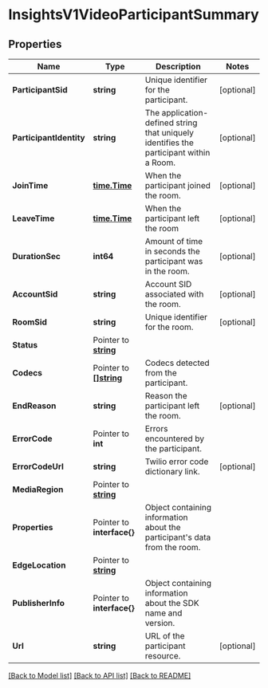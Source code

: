 # InsightsV1VideoParticipantSummary

## Properties

Name | Type | Description | Notes
------------ | ------------- | ------------- | -------------
**ParticipantSid** | **string** | Unique identifier for the participant. |[optional] 
**ParticipantIdentity** | **string** | The application-defined string that uniquely identifies the participant within a Room. |[optional] 
**JoinTime** | [**time.Time**](time.Time.md) | When the participant joined the room. |[optional] 
**LeaveTime** | [**time.Time**](time.Time.md) | When the participant left the room |[optional] 
**DurationSec** | **int64** | Amount of time in seconds the participant was in the room. |[optional] 
**AccountSid** | **string** | Account SID associated with the room. |[optional] 
**RoomSid** | **string** | Unique identifier for the room. |[optional] 
**Status** | Pointer to [**string**](VideoParticipantSummaryEnumRoomStatus.md) |  |
**Codecs** | Pointer to [**[]string**](VideoParticipantSummaryEnumCodec.md) | Codecs detected from the participant. |
**EndReason** | **string** | Reason the participant left the room. |[optional] 
**ErrorCode** | Pointer to **int** | Errors encountered by the participant. |
**ErrorCodeUrl** | **string** | Twilio error code dictionary link. |[optional] 
**MediaRegion** | Pointer to [**string**](VideoParticipantSummaryEnumTwilioRealm.md) |  |
**Properties** | Pointer to **interface{}** | Object containing information about the participant's data from the room. |
**EdgeLocation** | Pointer to [**string**](VideoParticipantSummaryEnumEdgeLocation.md) |  |
**PublisherInfo** | Pointer to **interface{}** | Object containing information about the SDK name and version. |
**Url** | **string** | URL of the participant resource. |[optional] 

[[Back to Model list]](../README.md#documentation-for-models) [[Back to API list]](../README.md#documentation-for-api-endpoints) [[Back to README]](../README.md)


